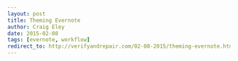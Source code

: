 ```yaml
---  
layout: post 
title: Theming Evernote
author: Craig Eley 
date: 2015-02-08
tags: [evernote, workflow]
redirect_to: http://verifyandrepair.com/02-08-2015/theming-evernote.html
---
```


